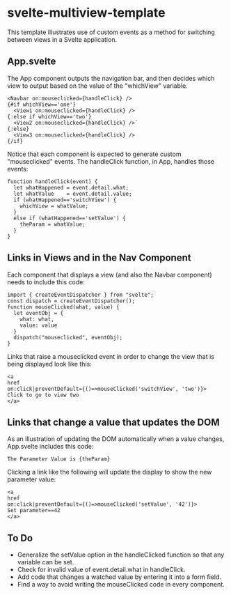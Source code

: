 # svelte-multiview-template
This template illustrates use of custom events as a method for switching between views in a Svelte application. 

## App.svelte

The App component outputs the navigation bar, and then decides which view to output based on the value of the "whichView" variable.

```{#if whichView=='one'}
<Navbar on:mouseclicked={handleClick} />
{#if whichView=='one'}
  <View1 on:mouseclicked={handleClick} />
{:else if whichView=='two'}
  <View2 on:mouseclicked={handleClick} />`
{:else}
  <View3 on:mouseclicked={handleClick} />
{/if}
```

Notice that each component is expected to generate custom "mouseclicked" events. The handleClick function, in App, handles those events:

```
function handleClick(event) {
  let whatHappened = event.detail.what;
  let whatValue    = event.detail.value;
  if (whatHappened=='switchView') {
    whichView = whatValue;
  }
  else if (whatHappened=='setValue') {
    theParam = whatValue;
  }
}
```

## Links in Views and in the Nav Component

Each component that displays a view (and also the Navbar component) needs to include this code:

```
import { createEventDispatcher } from "svelte";
const dispatch = createEventDispatcher();
function mouseClicked(what, value) {
  let eventObj = {
    what: what,
    value: value
  }
  dispatch("mouseclicked", eventObj);
}
```
Links that raise a mouseclicked event in order to change the view that is being displayed look like this:

```
<a
href
on:click|preventDefault={()=>mouseClicked('switchView', 'two')}>
Click to go to view two
</a>
```

## Links that change a value that updates the DOM

As an illustration of updating the DOM automatically when a value changes, App.svelte includes this code:

```
The Parameter Value is {theParam}
```

Clicking a link like the following will update the display to show the new parameter value:

```
<a
href
on:click|preventDefault={()=>mouseClicked('setValue', '42')}>
Set parameter==42
</a>
```

## To Do

- Generalize the setValue option in the handleClicked function so that any variable can be set.
- Check for invalid value of event.detail.what in handleClick.
- Add code that changes a watched value by entering it into a form field.
- Find a way to avoid writing the mouseClicked code in every component.